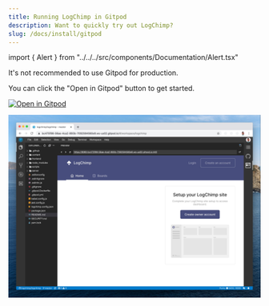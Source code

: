 ```yaml
---
title: Running LogChimp in Gitpod
description: Want to quickly try out LogChimp?
slug: /docs/install/gitpod
---
```


import { Alert } from "../../../src/components/Documentation/Alert.tsx"

<Alert type="error">
  It's not recommended to use Gitpod for production.
</Alert>

You can click the "Open in Gitpod" button to get started.

[![Open in Gitpod](https://gitpod.io/button/open-in-gitpod.svg)](https://gitpod.io/#https://github.com/logchimp/logchimp)

![Gitpod deployment preview](../../images/docs/install/gitpod/deployment-preview.jpg)
